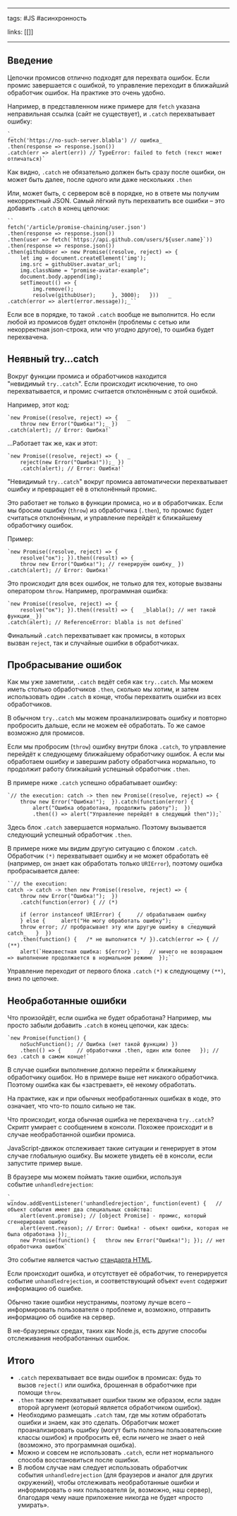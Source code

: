 ____

tags: #JS #асинхронность

links: [[]]

_____
## Введение

Цепочки промисов отлично подходят для перехвата ошибок. Если промис завершается с ошибкой, то управление переходит в ближайший обработчик ошибок. На практике это очень удобно.

Например, в представленном ниже примере для `fetch` указана неправильная ссылка (сайт не существует), и `.catch` перехватывает ошибку:
~~~
`_
fetch('https://no-such-server.blabla') // ошибка_   
.then(response => response.json())   
.catch(err => alert(err)) // TypeError: failed to fetch (текст может отличаться)`
~~~
Как видно, `.catch` не обязательно должен быть сразу после ошибки, он может быть далее, после одного или даже нескольких `.then`

Или, может быть, с сервером всё в порядке, но в ответе мы получим некорректный JSON. Самый лёгкий путь перехватить все ошибки – это добавить `.catch` в конец цепочки:
~~~
``
fetch('/article/promise-chaining/user.json')   
.then(response => response.json())   
.then(user => fetch(`https://api.github.com/users/${user.name}`))   
.then(response => response.json())   
.then(githubUser => new Promise((resolve, reject) => {     
	let img = document.createElement('img');     
	img.src = githubUser.avatar_url;     
	img.className = "promise-avatar-example";     
	document.body.append(img);      
	setTimeout(() => {       
		img.remove();       
		resolve(githubUser);     }, 3000);   }))   _
.catch(error => alert(error.message));_``
~~~
Если все в порядке, то такой `.catch` вообще не выполнится. Но если любой из промисов будет отклонён (проблемы с сетью или некорректная json-строка, или что угодно другое), то ошибка будет перехвачена.

## Неявный try…catch

Вокруг функции промиса и обработчиков находится "невидимый `try..catch`". Если происходит исключение, то оно перехватывается, и промис считается отклонённым с этой ошибкой.

Например, этот код:
~~~
`new Promise((resolve, reject) => {   _
	throw new Error("Ошибка!");_ })
.catch(alert); // Error: Ошибка!`
~~~
…Работает так же, как и этот:
~~~
`new Promise((resolve, reject) => {   _
	reject(new Error("Ошибка!"));_ })
	.catch(alert); // Error: Ошибка!`
~~~
"Невидимый `try..catch`" вокруг промиса автоматически перехватывает ошибку и превращает её в отклонённый промис.

Это работает не только в функции промиса, но и в обработчиках. Если мы бросим ошибку (`throw`) из обработчика (`.then`), то промис будет считаться отклонённым, и управление перейдёт к ближайшему обработчику ошибок.

Пример:
~~~
`new Promise((resolve, reject) => {   
	resolve("ок"); }).then((result) => {   _
	throw new Error("Ошибка!"); // генерируем ошибку_ })
.catch(alert); // Error: Ошибка!`
~~~
Это происходит для всех ошибок, не только для тех, которые вызваны оператором `throw`. Например, программная ошибка:
~~~
`new Promise((resolve, reject) => {   
	resolve("ок"); }).then((result) => {   _blabla(); // нет такой функции_ })
.catch(alert); // ReferenceError: blabla is not defined`
~~~
Финальный `.catch` перехватывает как промисы, в которых вызван `reject`, так и случайные ошибки в обработчиках.

## Пробрасывание ошибок

Как мы уже заметили, `.catch` ведёт себя как `try..catch`. Мы можем иметь столько обработчиков `.then`, сколько мы хотим, и затем использовать один `.catch` в конце, чтобы перехватить ошибки из всех обработчиков.

В обычном `try..catch` мы можем проанализировать ошибку и повторно пробросить дальше, если не можем её обработать. То же самое возможно для промисов.

Если мы пробросим (`throw`) ошибку внутри блока `.catch`, то управление перейдёт к следующему ближайшему обработчику ошибок. А если мы обработаем ошибку и завершим работу обработчика нормально, то продолжит работу ближайший успешный обработчик `.then`.

В примере ниже `.catch` успешно обрабатывает ошибку:
~~~
`// the execution: catch -> then new Promise((resolve, reject) => {    
	throw new Error("Ошибка!");  }).catch(function(error) {    
		alert("Ошибка обработана, продолжить работу");  })
		.then(() => alert("Управление перейдёт в следующий then"));`
~~~
Здесь блок `.catch` завершается нормально. Поэтому вызывается следующий успешный обработчик `.then`.

В примере ниже мы видим другую ситуацию с блоком `.catch`. Обработчик `(*)` перехватывает ошибку и не может обработать её (например, он знает как обработать только `URIError`), поэтому ошибка пробрасывается далее:
~~~
``// the execution: 
catch -> catch -> then new Promise((resolve, reject) => {    
	throw new Error("Ошибка!");  })
	.catch(function(error) { // (*)    
	
	if (error instanceof URIError) {     // обрабатываем ошибку   
	} else {     alert("Не могу обработать ошибку");      _
	throw error; // пробрасывает эту или другую ошибку в следующий catch_   }  })
	.then(function() {   /* не выполнится */ }).catch(error => { // (**)    
	alert(`Неизвестная ошибка: ${error}`);   // ничего не возвращаем => выполнение продолжается в нормальном режиме  });``
~~~
Управление переходит от первого блока `.catch` `(*)` к следующему `(**)`, вниз по цепочке.

## Необработанные ошибки

Что произойдёт, если ошибка не будет обработана? Например, мы просто забыли добавить `.catch` в конец цепочки, как здесь:
~~~
`new Promise(function() {   
	noSuchFunction(); // Ошибка (нет такой функции) })   
	.then(() => {     // обработчики .then, один или более   }); // без .catch в самом конце!`
~~~
В случае ошибки выполнение должно перейти к ближайшему обработчику ошибок. Но в примере выше нет никакого обработчика. Поэтому ошибка как бы «застревает», её некому обработать.

На практике, как и при обычных необработанных ошибках в коде, это означает, что что-то пошло сильно не так.

Что происходит, когда обычная ошибка не перехвачена `try..catch`? Скрипт умирает с сообщением в консоли. Похожее происходит и в случае необработанной ошибки промиса.

JavaScript-движок отслеживает такие ситуации и генерирует в этом случае глобальную ошибку. Вы можете увидеть её в консоли, если запустите пример выше.

В браузере мы можем поймать такие ошибки, используя событие `unhandledrejection`:
~~~
`_
window.addEventListener('unhandledrejection', function(event) {   // объект события имеет два специальных свойства:   
	alert(event.promise); // [object Promise] - промис, который сгенерировал ошибку   
	alert(event.reason); // Error: Ошибка! - объект ошибки, которая не была обработана });_  
	new Promise(function() {   throw new Error("Ошибка!"); }); // нет обработчика ошибок`
~~~
Это событие является частью [стандарта HTML](https://html.spec.whatwg.org/multipage/webappapis.html#unhandled-promise-rejections).

Если происходит ошибка, и отсутствует её обработчик, то генерируется событие `unhandledrejection`, и соответствующий объект `event` содержит информацию об ошибке.

Обычно такие ошибки неустранимы, поэтому лучше всего – информировать пользователя о проблеме и, возможно, отправить информацию об ошибке на сервер.

В не-браузерных средах, таких как Node.js, есть другие способы отслеживания необработанных ошибок.

## Итого

-   `.catch` перехватывает все виды ошибок в промисах: будь то вызов `reject()` или ошибка, брошенная в обработчике при помощи `throw`.
-   `.then` также перехватывает ошибки таким же образом, если задан второй аргумент (который является обработчиком ошибок).
-   Необходимо размещать `.catch` там, где мы хотим обработать ошибки и знаем, как это сделать. Обработчик может проанализировать ошибку (могут быть полезны пользовательские классы ошибок) и пробросить её, если ничего не знает о ней (возможно, это программная ошибка).
-   Можно и совсем не использовать `.catch`, если нет нормального способа восстановиться после ошибки.
-   В любом случае нам следует использовать обработчик события `unhandledrejection` (для браузеров и аналог для других окружений), чтобы отслеживать необработанные ошибки и информировать о них пользователя (и, возможно, наш сервер), благодаря чему наше приложение никогда не будет «просто умирать».